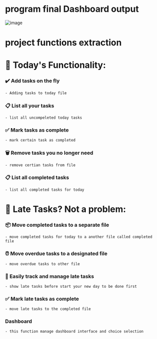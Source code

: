 # program final Dashboard output 

![image](https://github.com/waleedelfieky/Moudule_one_tasks/assets/126036494/ef72ca58-9c4f-4354-9d36-551dd3212e4a)

# project functions extraction

# 📅 Today's Functionality:

### ✔️ Add tasks on the fly
	- Adding tasks to today file
### 📋 List all your tasks
	- list all uncompeleted today tasks
### ✅ Mark tasks as complete
	- mark certain task as completed
### 🗑️ Remove tasks you no longer need
	- remove certian tasks from file
### 📋 List all completed tasks
	- list all completed tasks for today
 
# 📅 Late Tasks? Not a problem:
### 📦 Move completed tasks to a separate file
	- move completed tasks for today to a another file called completed file
### ⏰ Move overdue tasks to a designated file
	- move overdue tasks to other file
### 🚨 Easily track and manage late tasks
	- show late tasks before start your new day to be done first
### ✅ Mark late tasks as complete
	- move late tasks to the completed file

### Dashboard
	- this function manage dashboard interface and choice selection
